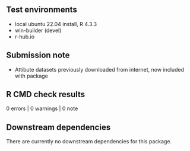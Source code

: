 ## Test environments
* local ubuntu 22.04 install, R 4.3.3
* win-builder (devel)
* r-hub.io

## Submission note

+ Attibute datasets previously downloaded from internet, now included with package

## R CMD check results

0 errors | 0 warnings | 0 note



## Downstream dependencies

There are currently no downstream dependencies for this package.

